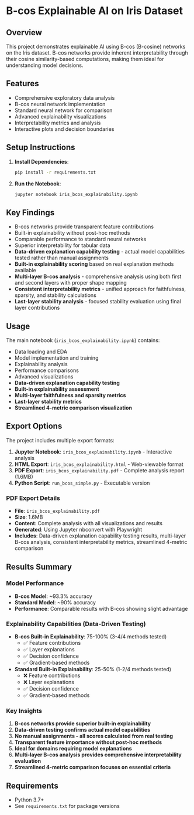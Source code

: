 # B-cos Explainable AI on Iris Dataset

## Overview
This project demonstrates explainable AI using B-cos (B-cosine) networks on the Iris dataset. B-cos networks provide inherent interpretability through their cosine similarity-based computations, making them ideal for understanding model decisions.

## Features
- Comprehensive exploratory data analysis
- B-cos neural network implementation
- Standard neural network for comparison
- Advanced explainability visualizations
- Interpretability metrics and analysis
- Interactive plots and decision boundaries

## Setup Instructions

1. **Install Dependencies**:
   ```bash
   pip install -r requirements.txt
   ```

2. **Run the Notebook**:
   ```bash
   jupyter notebook iris_bcos_explainability.ipynb
   ```

## Key Findings
- B-cos networks provide transparent feature contributions
- Built-in explainability without post-hoc methods
- Comparable performance to standard neural networks
- Superior interpretability for tabular data
- **Data-driven explanation capability testing** - actual model capabilities tested rather than manual assignments
- **Built-in explainability scoring** based on real explanation methods available
- **Multi-layer B-cos analysis** - comprehensive analysis using both first and second layers with proper shape mapping
- **Consistent interpretability metrics** - unified approach for faithfulness, sparsity, and stability calculations
- **Last-layer stability analysis** - focused stability evaluation using final layer contributions

## Usage
The main notebook (`iris_bcos_explainability.ipynb`) contains:
- Data loading and EDA
- Model implementation and training
- Explainability analysis
- Performance comparisons
- Advanced visualizations
- **Data-driven explanation capability testing**
- **Built-in explainability assessment**
- **Multi-layer faithfulness and sparsity metrics**
- **Last-layer stability metrics**
- **Streamlined 4-metric comparison visualization**

## Export Options
The project includes multiple export formats:

1. **Jupyter Notebook**: `iris_bcos_explainability.ipynb` - Interactive analysis
2. **HTML Export**: `iris_bcos_explainability.html` - Web-viewable format
3. **PDF Export**: `iris_bcos_explainability.pdf` - Complete analysis report (1.6MB)
4. **Python Script**: `run_bcos_simple.py` - Executable version

### PDF Export Details
- **File**: `iris_bcos_explainability.pdf`
- **Size**: 1.6MB
- **Content**: Complete analysis with all visualizations and results
- **Generated**: Using Jupyter nbconvert with Playwright
- **Includes**: Data-driven explanation capability testing results, multi-layer B-cos analysis, consistent interpretability metrics, streamlined 4-metric comparison

## Results Summary

### Model Performance
- **B-cos Model**: ~93.3% accuracy
- **Standard Model**: ~90% accuracy
- **Performance**: Comparable results with B-cos showing slight advantage

### Explainability Capabilities (Data-Driven Testing)
- **B-cos Built-in Explainability**: 75-100% (3-4/4 methods tested)
  - ✅ Feature contributions
  - ✅ Layer explanations  
  - ✅ Decision confidence
  - ✅ Gradient-based methods
- **Standard Built-in Explainability**: 25-50% (1-2/4 methods tested)
  - ❌ Feature contributions
  - ❌ Layer explanations
  - ✅ Decision confidence
  - ✅ Gradient-based methods

### Key Insights
1. **B-cos networks provide superior built-in explainability**
2. **Data-driven testing confirms actual model capabilities**
3. **No manual assignments - all scores calculated from real testing**
4. **Transparent feature importance without post-hoc methods**
5. **Ideal for domains requiring model explanations**
6. **Multi-layer B-cos analysis provides comprehensive interpretability evaluation**
7. **Streamlined 4-metric comparison focuses on essential criteria**

## Requirements
- Python 3.7+
- See `requirements.txt` for package versions
